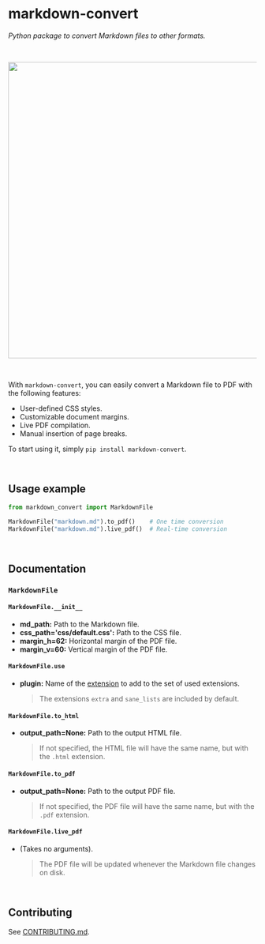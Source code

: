 # markdown-convert

_Python package to convert Markdown files to other formats._

<br>
<p align="center">
  <img width="600" src="https://i.imgur.com/VZJc4cN.png">
</p>
<br>

With `markdown-convert`, you can easily convert a Markdown file to PDF
with the following features:

- User-defined CSS styles.
- Customizable document margins.
- Live PDF compilation.
- Manual insertion of page breaks.

To start using it, simply `pip install markdown-convert`.

<br>

## Usage example

```python
from markdown_convert import MarkdownFile

MarkdownFile("markdown.md").to_pdf()    # One time conversion
MarkdownFile("markdown.md").live_pdf()  # Real-time conversion
```

<br>

## Documentation

### `MarkdownFile`

#### `MarkdownFile.__init__`

- **md_path:** Path to the Markdown file.
- **css_path='css/default.css':** Path to the CSS file.
- **margin_h=62:** Horizontal margin of the PDF file.
- **margin_v=60:** Vertical margin of the PDF file.

#### `MarkdownFile.use`

- **plugin:** Name of the [extension](https://python-markdown.github.io/extensions/) to add to the set of used extensions.

  > The extensions `extra` and `sane_lists` are included by default.

#### `MarkdownFile.to_html`

- **output_path=None:** Path to the output HTML file.

  > If not specified, the HTML file will have the same name, but with the `.html` extension.

#### `MarkdownFile.to_pdf`

- **output_path=None:** Path to the output PDF file.

  > If not specified, the PDF file will have the same name, but with the `.pdf` extension.

#### `MarkdownFile.live_pdf`

- (Takes no arguments).

  > The PDF file will be updated whenever the Markdown file changes on disk.

<br>

## Contributing

See [CONTRIBUTING.md](.github/CONTRIBUTING.md).